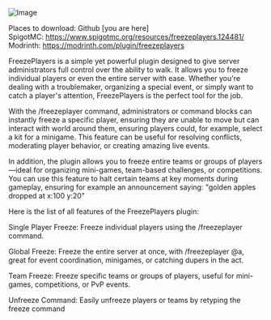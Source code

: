  ![Image](https://github.com/user-attachments/assets/491d77a9-2ad4-401a-acfc-fc88f8a9c3d2)

 Places to download:
 Github [you are here]                                                                                               
 SpigotMC: https://www.spigotmc.org/resources/freezeplayers.124481/                                                                 
 Modrinth: https://modrinth.com/plugin/freezeplayers

FreezePlayers is a simple yet powerful plugin designed to give server administrators full control over the ability to walk. 
It allows you to freeze individual players or even the entire server with ease. Whether you're dealing with a troublemaker, 
organizing a special event, or simply want to catch a player's attention, FreezePlayers is the perfect tool for the job.

With the /freezeplayer command, administrators or command blocks can instantly freeze a specific player, ensuring they are unable to 
move but can interact with world around them, ensuring players could, for example, select a kit for a minigame. This feature can be useful for resolving conflicts, moderating player behavior, or creating amazing live events.

In addition, the plugin allows you to freeze entire teams or groups of players—ideal for organizing mini-games, 
team-based challenges, or competitions. You can use this feature to halt certain teams at key moments during
gameplay, ensuring for example an announcement saying: "golden apples dropped at x:100 y:20"

Here is the list of all features of the FreezePlayers plugin:

Single Player Freeze: Freeze individual players using the /freezeplayer <player> command.

Global Freeze: Freeze the entire server at once, with /freezeplayer @a, great for event coordination, minigames, or catching dupers in the act.

Team Freeze: Freeze specific teams or groups of players, useful for mini-games, competitions, or PvP events.

Unfreeze Command: Easily unfreeze players or teams by retyping the freeze command

